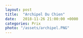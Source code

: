 ```yaml
---
layout: post
title:  "Archipel Du Chien"
date:   2018-11-26 21:00:00 +0000
categories: Prix
photo: "/assets/archipel.PNG"
---
```


